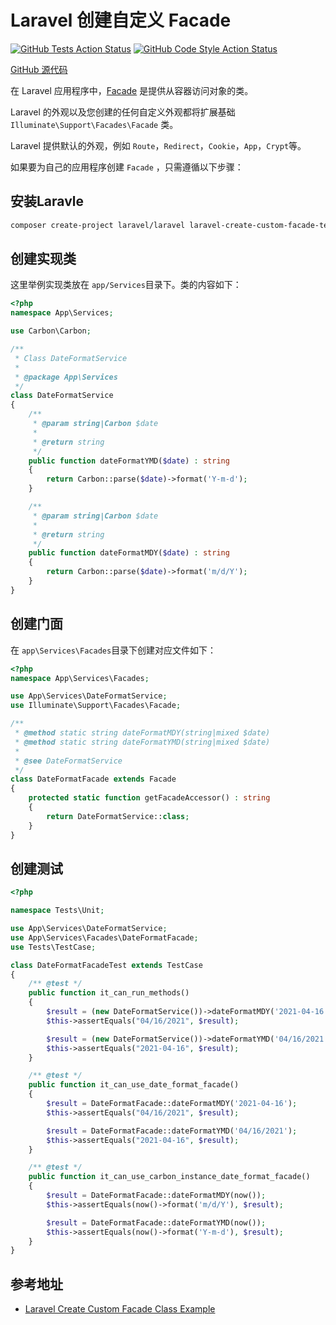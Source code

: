 # Laravel 创建自定义 Facade

[![GitHub Tests Action Status](https://github.com/curder/laravel-create-custom-facade-test-demo/actions/workflows/run-test.yml/badge.svg)](https://github.com/curder/laravel-create-custom-facade-test-demo/actions?query=run-test%3Amaster)
[![GitHub Code Style Action Status](https://github.com/curder/laravel-create-custom-facade-test-demo/actions/workflows/php-cs-fixer.yml/badge.svg)](https://github.com/curder/laravel-create-custom-facade-test-demo/actions?query=workflow%3A"Check+%26+fix+styling"+branch%3Amaster)



[GitHub 源代码](https://github.com/curder/laravel-create-custom-facade-test-demo)



在 Laravel 应用程序中，[Facade](https://laravel.com/docs/8.x/facades) 是提供从容器访问对象的类。

Laravel 的外观以及您创建的任何自定义外观都将扩展基础 `Illuminate\Support\Facades\Facade` 类。



Laravel 提供默认的外观，例如 `Route`，`Redirect`，`Cookie`，`App`，`Crypt`等。

如果要为自己的应用程序创建 `Facade` ，只需遵循以下步骤：

## 安装Laravle

```bash
composer create-project laravel/laravel laravel-create-custom-facade-test-demo -vvv
```



## 创建实现类

这里举例实现类放在 `app/Services`目录下。类的内容如下：

```php
<?php
namespace App\Services;

use Carbon\Carbon;

/**
 * Class DateFormatService
 *
 * @package App\Services
 */
class DateFormatService
{
    /**
     * @param string|Carbon $date
     *
     * @return string
     */
    public function dateFormatYMD($date) : string
    {
        return Carbon::parse($date)->format('Y-m-d');
    }

    /**
     * @param string|Carbon $date
     *
     * @return string
     */
    public function dateFormatMDY($date) : string
    {
        return Carbon::parse($date)->format('m/d/Y');
    }
}
```



## 创建门面

在 `app\Services\Facades`目录下创建对应文件如下：

```php
<?php
namespace App\Services\Facades;

use App\Services\DateFormatService;
use Illuminate\Support\Facades\Facade;

/**
 * @method static string dateFormatMDY(string|mixed $date)
 * @method static string dateFormatYMD(string|mixed $date)
 *
 * @see DateFormatService
 */
class DateFormatFacade extends Facade
{
    protected static function getFacadeAccessor() : string
    {
        return DateFormatService::class;
    }
}
```



## 创建测试

```php
<?php

namespace Tests\Unit;

use App\Services\DateFormatService;
use App\Services\Facades\DateFormatFacade;
use Tests\TestCase;

class DateFormatFacadeTest extends TestCase
{
    /** @test */
    public function it_can_run_methods()
    {
        $result = (new DateFormatService())->dateFormatMDY('2021-04-16');
        $this->assertEquals("04/16/2021", $result);

        $result = (new DateFormatService())->dateFormatYMD('04/16/2021');
        $this->assertEquals("2021-04-16", $result);
    }

    /** @test */
    public function it_can_use_date_format_facade()
    {
        $result = DateFormatFacade::dateFormatMDY('2021-04-16');
        $this->assertEquals("04/16/2021", $result);

        $result = DateFormatFacade::dateFormatYMD('04/16/2021');
        $this->assertEquals("2021-04-16", $result);
    }

    /** @test */
    public function it_can_use_carbon_instance_date_format_facade()
    {
        $result = DateFormatFacade::dateFormatMDY(now());
        $this->assertEquals(now()->format('m/d/Y'), $result);

        $result = DateFormatFacade::dateFormatYMD(now());
        $this->assertEquals(now()->format('Y-m-d'), $result);
    }
}
```



## 参考地址

- [Laravel Create Custom Facade Class Example](https://www.itsolutionstuff.com/post/laravel-create-custom-facade-exampleexample.html)